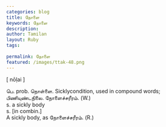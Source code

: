 ```yaml
---
categories: blog
title: நோளை
keywords: நோளை
description: 
author: Tamilan
layout: Ruby
tags: 
 
permalink: நோளை
featured: /images/ttak-48.png
---
```

  
[ nōḷai ]  
  
பெ. prob. நொள்ளை. Sicklycondition, used in compound words; பிணியுண்டநிலை. நோளைச்சரீரம். (W.)  
s. a sickly body  
s. [in combin.]  
A sickly body, as நோளைச்சரீரம். (R.)
